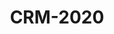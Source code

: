 ---  
schema: CRM-2020  
title: CRM-2020  
organization: Sample Department  
notes: Used in 1 lineage(s)  
resources:  
  - name: CRM-2020 
    url: abfs://system/CRM-2020 
    format : parquet  
license: None  
category:
  - Education  
maintainer: User  
maintainer_email: UserMail  
---